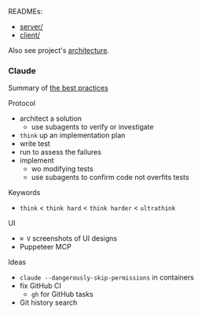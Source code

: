 READMEs:
- [server/](/server/README.md)
- [client/](/client/README.md)

Also see project's [architecture](/docs/architecture.md).

### Claude

Summary of [the best practices](https://www.anthropic.com/engineering/claude-code-best-practices)

Protocol
- architect a solution
  - use subagents to verify or investigate
- `think` up an implementation plan
- write test
- run to assess the failures
- implement
  - wo modifying tests
  - use subagents to confirm code not overfits tests

Keywords
- `think` < `think hard` < `think harder` < `ultrathink`

UI
- `⌘ V` screenshots of UI designs
- Puppeteer MCP

Ideas
- `claude --dangerously-skip-permissions` in containers
- fix GitHub CI
  - `gh` for GitHub tasks
- Git history search
